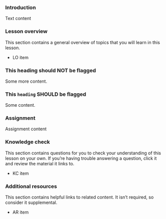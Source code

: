 ### Introduction

Text content

### Lesson overview

This section contains a general overview of topics that you will learn in this lesson.

- LO item

### This heading should NOT be flagged

Some more content.

### This `heading` SHOULD be flagged

Some content.

### Assignment

<div class="lesson-content__panel" markdown="1">

Assignment content

</div>

### Knowledge check

This section contains questions for you to check your understanding of this lesson on your own. If you’re having trouble answering a question, click it and review the material it links to.

- KC item

### Additional resources

This section contains helpful links to related content. It isn’t required, so consider it supplemental.

- AR item
